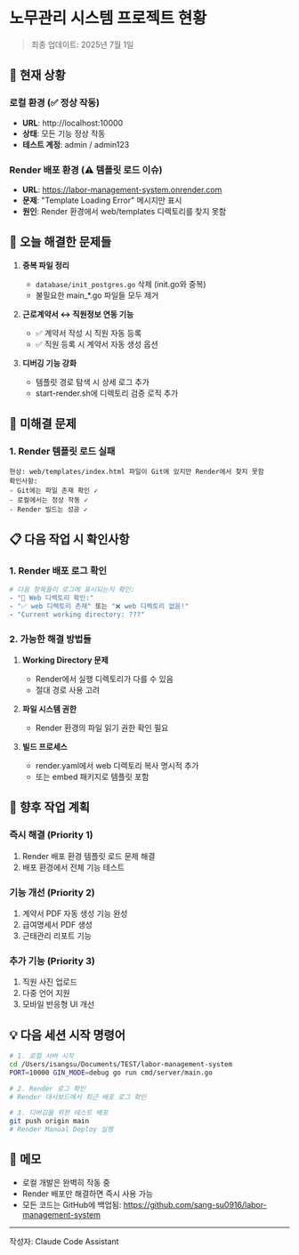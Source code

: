 # 노무관리 시스템 프로젝트 현황
> 최종 업데이트: 2025년 7월 1일

## 📌 현재 상황

### 로컬 환경 (✅ 정상 작동)
- **URL**: http://localhost:10000
- **상태**: 모든 기능 정상 작동
- **테스트 계정**: admin / admin123

### Render 배포 환경 (⚠️ 템플릿 로드 이슈)
- **URL**: https://labor-management-system.onrender.com
- **문제**: "Template Loading Error" 메시지만 표시
- **원인**: Render 환경에서 web/templates 디렉토리를 찾지 못함

## 🔧 오늘 해결한 문제들

1. **중복 파일 정리**
   - `database/init_postgres.go` 삭제 (init.go와 중복)
   - 불필요한 main_*.go 파일들 모두 제거

2. **근로계약서 ↔ 직원정보 연동 기능**
   - ✅ 계약서 작성 시 직원 자동 등록
   - ✅ 직원 등록 시 계약서 자동 생성 옵션

3. **디버깅 기능 강화**
   - 템플릿 경로 탐색 시 상세 로그 추가
   - start-render.sh에 디렉토리 검증 로직 추가

## 🚨 미해결 문제

### 1. Render 템플릿 로드 실패
```
현상: web/templates/index.html 파일이 Git에 있지만 Render에서 찾지 못함
확인사항:
- Git에는 파일 존재 확인 ✓
- 로컬에서는 정상 작동 ✓
- Render 빌드는 성공 ✓
```

## 📋 다음 작업 시 확인사항

### 1. Render 배포 로그 확인
```bash
# 다음 항목들이 로그에 표시되는지 확인:
- "📁 Web 디렉토리 확인:"
- "✅ web 디렉토리 존재" 또는 "❌ web 디렉토리 없음!"
- "Current working directory: ???"
```

### 2. 가능한 해결 방법들
1. **Working Directory 문제**
   - Render에서 실행 디렉토리가 다를 수 있음
   - 절대 경로 사용 고려

2. **파일 시스템 권한**
   - Render 환경의 파일 읽기 권한 확인 필요

3. **빌드 프로세스**
   - render.yaml에서 web 디렉토리 복사 명시적 추가
   - 또는 embed 패키지로 템플릿 포함

## 🎯 향후 작업 계획

### 즉시 해결 (Priority 1)
1. Render 배포 환경 템플릿 로드 문제 해결
2. 배포 환경에서 전체 기능 테스트

### 기능 개선 (Priority 2)
1. 계약서 PDF 자동 생성 기능 완성
2. 급여명세서 PDF 생성
3. 근태관리 리포트 기능

### 추가 기능 (Priority 3)
1. 직원 사진 업로드
2. 다중 언어 지원
3. 모바일 반응형 UI 개선

## 💡 다음 세션 시작 명령어

```bash
# 1. 로컬 서버 시작
cd /Users/isangsu/Documents/TEST/labor-management-system
PORT=10000 GIN_MODE=debug go run cmd/server/main.go

# 2. Render 로그 확인
# Render 대시보드에서 최근 배포 로그 확인

# 3. 디버깅을 위한 테스트 배포
git push origin main
# Render Manual Deploy 실행
```

## 📝 메모
- 로컬 개발은 완벽히 작동 중
- Render 배포만 해결하면 즉시 사용 가능
- 모든 코드는 GitHub에 백업됨: https://github.com/sang-su0916/labor-management-system

---
작성자: Claude Code Assistant